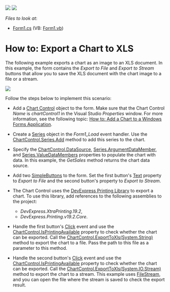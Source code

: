 <!-- default badges list -->
[![](https://img.shields.io/badge/Open_in_DevExpress_Support_Center-FF7200?style=flat-square&logo=DevExpress&logoColor=white)](https://supportcenter.devexpress.com/ticket/details/T953988)
[![](https://img.shields.io/badge/📖_How_to_use_DevExpress_Examples-e9f6fc?style=flat-square)](https://docs.devexpress.com/GeneralInformation/403183)
<!-- default badges end -->
<!-- default file list -->
*Files to look at*:

* [Form1.cs](./CS/Form1.cs) (VB: [Form1.vb](./VB/Form1.vb))
<!-- default file list end -->
# How to: Export a Chart to XLS

The following example exports a chart as an image to an XLS document. In this example, the form contains the _Export to File_ and _Export to Stream_ buttons that allow you to save the XLS document with the chart image to a file or a stream.

![](images/export-chart-to-xls1.png)

Follow the steps below to implement this scenario:

* Add a [Chart Control](https://docs.devexpress.com/WindowsForms/DevExpress.XtraCharts.ChartControl) object to the form. Make sure that the Chart Control _Name_ is _chartControl1_ in the Visual Studio _Properties_ window. For more information, see the following topic: [How to: Add a Chart to a Windows Forms Application](https://docs.devexpress.com/WindowsForms/2957/controls-and-libraries/chart-control/examples/general/how-to-add-a-chart-to-a-windows-forms-application).

* Create a [Series](https://docs.devexpress.com/CoreLibraries/DevExpress.XtraCharts.Series) object in the _Form1_Load_ event handler. Use the [ChartControl.Series.Add](https://docs.devexpress.com/CoreLibraries/DevExpress.XtraCharts.SeriesCollection.Add(DevExpress.XtraCharts.Series)) method to add this series to the chart.

* Specify the [ChartControl.DataSource](https://docs.devexpress.com/WindowsForms/DevExpress.XtraCharts.ChartControl.DataSource), [Series.ArgumentDataMember](https://docs.devexpress.com/CoreLibraries/DevExpress.XtraCharts.SeriesBase.ArgumentDataMember), and [Series.ValueDataMembers](https://docs.devexpress.com/CoreLibraries/DevExpress.XtraCharts.SeriesBase.ValueDataMembers) properties to populate the chart with data. In this example, the _GetSales_ method returns the chart data source.


* Add two [SimpleButtons](https://docs.devexpress.com/WindowsForms/DevExpress.XtraEditors.SimpleButton) to the form. Set the first button's [Text](https://docs.devexpress.com/WindowsForms/DevExpress.XtraEditors.SimpleButton.Text) property to _Export to File_ and the second button's property to _Export to Stream_. 

* The Chart Control uses the [DevExpress Printing Library](https://docs.devexpress.com/WindowsForms/2079/controls-and-libraries/printing-exporting) to export a chart. To use this library, add references to the following assemblies to the project: 
  * _DevExpress.XtraPrinting.19.2_,
  * _DevExpress.Printing.v19.2.Core_.

* Handle the first button's [Click](https://docs.microsoft.com/en-us/dotnet/api/system.windows.forms.control.click?view=net-5.0) event and use the [ChartControl.IsPrintingAvailable](https://docs.devexpress.com/WindowsForms/DevExpress.XtraCharts.ChartControl.IsPrintingAvailable) property to check whether the chart can be exported. Call the [ChartControl.ExportToXls(System.String)](https://docs.devexpress.com/WindowsForms/DevExpress.XtraCharts.ChartControl.ExportToXls(System.String)) method to export the chart to a file. Pass the path to this file as a parameter to this method.

* Handle the second button's [Click](https://docs.microsoft.com/en-us/dotnet/api/system.windows.forms.control.click?view=net-5.0) event and use the [ChartControl.IsPrintingAvailable](https://docs.devexpress.com/WindowsForms/DevExpress.XtraCharts.ChartControl.IsPrintingAvailable) property to check whether the chart can be exported. Call the [ChartControl.ExportToXls(System.IO.Stream)](https://docs.devexpress.com/WindowsForms/DevExpress.XtraCharts.ChartControl.ExportToXls(System.IO.Stream)) method to export the chart to a stream. This example uses [FileStream](https://docs.microsoft.com/en-us/dotnet/api/system.io.filestream?view=net-5.0), and you can open the file where the stream is saved to check the export result.
